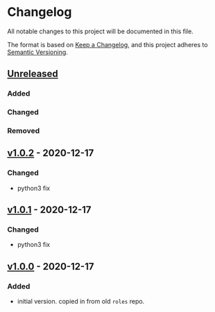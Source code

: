 # Changelog
All notable changes to this project will be documented in this file.

The format is based on [Keep a Changelog](https://keepachangelog.com/en/1.0.0/),
and this project adheres to [Semantic Versioning](https://semver.org/spec/v2.0.0.html).

## [Unreleased]

### Added
### Changed
### Removed

## [v1.0.2] - 2020-12-17
### Changed
- python3 fix

## [v1.0.1] - 2020-12-17
### Changed
- python3 fix

## [v1.0.0] - 2020-12-17
### Added
- initial version. copied in from old `roles` repo.

[Unreleased]: https://github.com/appsembler/certagent_role/compare/v1.0.2...HEAD
[v1.0.2]: https://github.com/appsembler/certagent_role/compare/v1.0.1..v1.0.2
[v1.0.1]: https://github.com/appsembler/certagent_role/compare/v1.0.0...v1.0.1
[v1.0.0]: https://github.com/appsembler/certagent_role/releases/tag/v1.0.0
